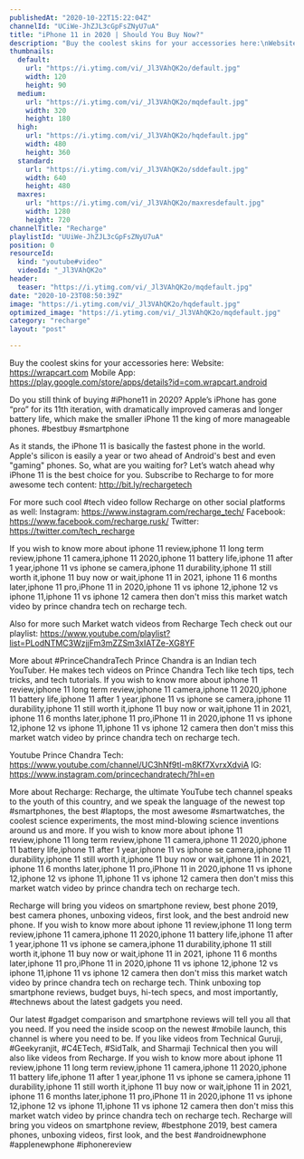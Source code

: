 ```yaml
---
publishedAt: "2020-10-22T15:22:04Z"
channelId: "UCiWe-JhZJL3cGpFsZNyU7uA"
title: "iPhone 11 in 2020 | Should You Buy Now?"
description: "Buy the coolest skins for your accessories here:\nWebsite: https://wrapcart.com\nMobile App: https://play.google.com/store/apps/details?id=com.wrapcart.android\n\nDo you still think of buying #iPhone11 in 2020? Apple’s iPhone has gone “pro” for its 11th iteration, with dramatically improved cameras and longer battery life, which make the smaller iPhone 11 the king of more manageable phones. #bestbuy #smartphone\n\nAs it stands, the iPhone 11 is basically the fastest phone in the world. Apple's silicon is easily a year or two ahead of Android's best and even \"gaming\" phones. So, what are you waiting for? Let’s watch ahead why iPhone 11 is the best choice for you. Subscribe to Recharge to for more awesome tech content: http://bit.ly/rechargetech\n\nFor more such cool #tech video follow Recharge on other social platforms as well:\nInstagram: https://www.instagram.com/recharge_tech/\nFacebook: https://www.facebook.com/recharge.rusk/\nTwitter: https://twitter.com/tech_recharge\n\nIf you wish to know more about iphone 11 review,iphone 11 long term review,iphone 11 camera,iphone 11 2020,iphone 11 battery life,iphone 11 after 1 year,iphone 11 vs iphone se camera,iphone 11 durability,iphone 11 still worth it,iphone 11 buy now or wait,iphone 11 in 2021, iphone 11 6 months later,iphone 11 pro,iPhone 11 in 2020,iphone 11 vs iphone 12,iphone 12 vs iphone 11,iphone 11 vs iphone 12 camera then don't miss this market watch video by prince chandra tech on recharge tech.\n\n\nAlso for more such Market watch videos from Recharge Tech check out our playlist: https://www.youtube.com/playlist?list=PLodNTMC3WzjjFm3mZZSm3xIATZe-XG8YF\n\n\nMore about #PrinceChandraTech\nPrince Chandra is an Indian tech YouTuber. He makes tech videos on Prince Chandra Tech like tech tips, tech tricks, and tech tutorials. If you wish to know more about iphone 11 review,iphone 11 long term review,iphone 11 camera,iphone 11 2020,iphone 11 battery life,iphone 11 after 1 year,iphone 11 vs iphone se camera,iphone 11 durability,iphone 11 still worth it,iphone 11 buy now or wait,iphone 11 in 2021, iphone 11 6 months later,iphone 11 pro,iPhone 11 in 2020,iphone 11 vs iphone 12,iphone 12 vs iphone 11,iphone 11 vs iphone 12 camera then don't miss this market watch video by prince chandra tech on recharge tech.\n\nYoutube Prince Chandra Tech: https://www.youtube.com/channel/UC3hNf9tl-m8Kf7XvrxXdviA\nIG: https://www.instagram.com/princechandratech/?hl=en\n\n\nMore about Recharge: \nRecharge, the ultimate YouTube tech channel speaks to the youth of this country, and we speak the language of the newest top #smartphones, the best #laptops, the most awesome #smartwatches, the coolest science experiments, the most mind-blowing science inventions around us and more. If you wish to know more about iphone 11 review,iphone 11 long term review,iphone 11 camera,iphone 11 2020,iphone 11 battery life,iphone 11 after 1 year,iphone 11 vs iphone se camera,iphone 11 durability,iphone 11 still worth it,iphone 11 buy now or wait,iphone 11 in 2021, iphone 11 6 months later,iphone 11 pro,iPhone 11 in 2020,iphone 11 vs iphone 12,iphone 12 vs iphone 11,iphone 11 vs iphone 12 camera then don't miss this market watch video by prince chandra tech on recharge tech.\n\nRecharge will bring you videos on smartphone review, best phone 2019, best camera phones, unboxing videos, first look, and the best android new phone. If you wish to know more about iphone 11 review,iphone 11 long term review,iphone 11 camera,iphone 11 2020,iphone 11 battery life,iphone 11 after 1 year,iphone 11 vs iphone se camera,iphone 11 durability,iphone 11 still worth it,iphone 11 buy now or wait,iphone 11 in 2021, iphone 11 6 months later,iphone 11 pro,iPhone 11 in 2020,iphone 11 vs iphone 12,iphone 12 vs iphone 11,iphone 11 vs iphone 12 camera then don't miss this market watch video by prince chandra tech on recharge tech. Think unboxing top smartphone reviews, budget buys, hi-tech specs, and most importantly, #technews about the latest gadgets you need.\n\nOur latest #gadget comparison and smartphone reviews will tell you all that you need. If you need the inside scoop on the newest #mobile launch, this channel is where you need to be. If you like videos from Technical Guruji, #Geekyranjit, #C4ETech, #SidTalk, and Sharmaji Technical then you will also like videos from Recharge. If you wish to know more about iphone 11 review,iphone 11 long term review,iphone 11 camera,iphone 11 2020,iphone 11 battery life,iphone 11 after 1 year,iphone 11 vs iphone se camera,iphone 11 durability,iphone 11 still worth it,iphone 11 buy now or wait,iphone 11 in 2021, iphone 11 6 months later,iphone 11 pro,iPhone 11 in 2020,iphone 11 vs iphone 12,iphone 12 vs iphone 11,iphone 11 vs iphone 12 camera then don't miss this market watch video by prince chandra tech on recharge tech. Recharge will bring you videos on smartphone review, #bestphone 2019, best camera phones, unboxing videos, first look, and the best #androidnewphone #applenewphone #iphonereview"
thumbnails:
  default:
    url: "https://i.ytimg.com/vi/_Jl3VAhQK2o/default.jpg"
    width: 120
    height: 90
  medium:
    url: "https://i.ytimg.com/vi/_Jl3VAhQK2o/mqdefault.jpg"
    width: 320
    height: 180
  high:
    url: "https://i.ytimg.com/vi/_Jl3VAhQK2o/hqdefault.jpg"
    width: 480
    height: 360
  standard:
    url: "https://i.ytimg.com/vi/_Jl3VAhQK2o/sddefault.jpg"
    width: 640
    height: 480
  maxres:
    url: "https://i.ytimg.com/vi/_Jl3VAhQK2o/maxresdefault.jpg"
    width: 1280
    height: 720
channelTitle: "Recharge"
playlistId: "UUiWe-JhZJL3cGpFsZNyU7uA"
position: 0
resourceId:
  kind: "youtube#video"
  videoId: "_Jl3VAhQK2o"
header:
  teaser: "https://i.ytimg.com/vi/_Jl3VAhQK2o/mqdefault.jpg"
date: "2020-10-23T08:50:39Z"
image: "https://i.ytimg.com/vi/_Jl3VAhQK2o/hqdefault.jpg"
optimized_image: "https://i.ytimg.com/vi/_Jl3VAhQK2o/mqdefault.jpg"
category: "recharge"
layout: "post"

---
```

Buy the coolest skins for your accessories here:
Website: https://wrapcart.com
Mobile App: https://play.google.com/store/apps/details?id=com.wrapcart.android

Do you still think of buying #iPhone11 in 2020? Apple’s iPhone has gone “pro” for its 11th iteration, with dramatically improved cameras and longer battery life, which make the smaller iPhone 11 the king of more manageable phones. #bestbuy #smartphone

As it stands, the iPhone 11 is basically the fastest phone in the world. Apple's silicon is easily a year or two ahead of Android's best and even "gaming" phones. So, what are you waiting for? Let’s watch ahead why iPhone 11 is the best choice for you. Subscribe to Recharge to for more awesome tech content: http://bit.ly/rechargetech

For more such cool #tech video follow Recharge on other social platforms as well:
Instagram: https://www.instagram.com/recharge_tech/
Facebook: https://www.facebook.com/recharge.rusk/
Twitter: https://twitter.com/tech_recharge

If you wish to know more about iphone 11 review,iphone 11 long term review,iphone 11 camera,iphone 11 2020,iphone 11 battery life,iphone 11 after 1 year,iphone 11 vs iphone se camera,iphone 11 durability,iphone 11 still worth it,iphone 11 buy now or wait,iphone 11 in 2021, iphone 11 6 months later,iphone 11 pro,iPhone 11 in 2020,iphone 11 vs iphone 12,iphone 12 vs iphone 11,iphone 11 vs iphone 12 camera then don't miss this market watch video by prince chandra tech on recharge tech.


Also for more such Market watch videos from Recharge Tech check out our playlist: https://www.youtube.com/playlist?list=PLodNTMC3WzjjFm3mZZSm3xIATZe-XG8YF


More about #PrinceChandraTech
Prince Chandra is an Indian tech YouTuber. He makes tech videos on Prince Chandra Tech like tech tips, tech tricks, and tech tutorials. If you wish to know more about iphone 11 review,iphone 11 long term review,iphone 11 camera,iphone 11 2020,iphone 11 battery life,iphone 11 after 1 year,iphone 11 vs iphone se camera,iphone 11 durability,iphone 11 still worth it,iphone 11 buy now or wait,iphone 11 in 2021, iphone 11 6 months later,iphone 11 pro,iPhone 11 in 2020,iphone 11 vs iphone 12,iphone 12 vs iphone 11,iphone 11 vs iphone 12 camera then don't miss this market watch video by prince chandra tech on recharge tech.

Youtube Prince Chandra Tech: https://www.youtube.com/channel/UC3hNf9tl-m8Kf7XvrxXdviA
IG: https://www.instagram.com/princechandratech/?hl=en


More about Recharge: 
Recharge, the ultimate YouTube tech channel speaks to the youth of this country, and we speak the language of the newest top #smartphones, the best #laptops, the most awesome #smartwatches, the coolest science experiments, the most mind-blowing science inventions around us and more. If you wish to know more about iphone 11 review,iphone 11 long term review,iphone 11 camera,iphone 11 2020,iphone 11 battery life,iphone 11 after 1 year,iphone 11 vs iphone se camera,iphone 11 durability,iphone 11 still worth it,iphone 11 buy now or wait,iphone 11 in 2021, iphone 11 6 months later,iphone 11 pro,iPhone 11 in 2020,iphone 11 vs iphone 12,iphone 12 vs iphone 11,iphone 11 vs iphone 12 camera then don't miss this market watch video by prince chandra tech on recharge tech.

Recharge will bring you videos on smartphone review, best phone 2019, best camera phones, unboxing videos, first look, and the best android new phone. If you wish to know more about iphone 11 review,iphone 11 long term review,iphone 11 camera,iphone 11 2020,iphone 11 battery life,iphone 11 after 1 year,iphone 11 vs iphone se camera,iphone 11 durability,iphone 11 still worth it,iphone 11 buy now or wait,iphone 11 in 2021, iphone 11 6 months later,iphone 11 pro,iPhone 11 in 2020,iphone 11 vs iphone 12,iphone 12 vs iphone 11,iphone 11 vs iphone 12 camera then don't miss this market watch video by prince chandra tech on recharge tech. Think unboxing top smartphone reviews, budget buys, hi-tech specs, and most importantly, #technews about the latest gadgets you need.

Our latest #gadget comparison and smartphone reviews will tell you all that you need. If you need the inside scoop on the newest #mobile launch, this channel is where you need to be. If you like videos from Technical Guruji, #Geekyranjit, #C4ETech, #SidTalk, and Sharmaji Technical then you will also like videos from Recharge. If you wish to know more about iphone 11 review,iphone 11 long term review,iphone 11 camera,iphone 11 2020,iphone 11 battery life,iphone 11 after 1 year,iphone 11 vs iphone se camera,iphone 11 durability,iphone 11 still worth it,iphone 11 buy now or wait,iphone 11 in 2021, iphone 11 6 months later,iphone 11 pro,iPhone 11 in 2020,iphone 11 vs iphone 12,iphone 12 vs iphone 11,iphone 11 vs iphone 12 camera then don't miss this market watch video by prince chandra tech on recharge tech. Recharge will bring you videos on smartphone review, #bestphone 2019, best camera phones, unboxing videos, first look, and the best #androidnewphone #applenewphone #iphonereview